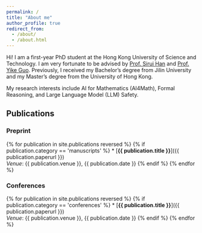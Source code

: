 ```yaml
---
permalink: /
title: "About me"
author_profile: true
redirect_from: 
  - /about/
  - /about.html
---
```



Hi! I am a first-year PhD student at the Hong Kong University of Science and Technology. I am very fortunate to be advised by [Prof. Sirui Han](https://facultyprofiles.hkust.edu.hk/profiles.php?profile=sirui-han-siruihan) and [Prof. Yike Guo](https://facultyprofiles.hkust.edu.hk/profiles.php?profile=yike-guo-yikeguo). Previously, I received my Bachelor’s degree from Jilin University and my Master’s degree from the University of Hong Kong.

My research interests include AI for Mathematics (AI4Math), Formal Reasoning, and Large Language Model (LLM) Safety. 

## Publications
### Preprint
{% for publication in site.publications reversed %}
  {% if publication.category == 'manuscripts' %}
    * [**{{ publication.title }}**]({{ publication.paperurl }})  
      *Venue*: {{ publication.venue }}, {{ publication.date }}
  {% endif %}
{% endfor %}

### Conferences
{% for publication in site.publications reversed %}
  {% if publication.category == 'conferences' %}
    * [**{{ publication.title }}**]({{ publication.paperurl }})  
      *Venue*: {{ publication.venue }}, {{ publication.date }}
  {% endif %}
{% endfor %}

